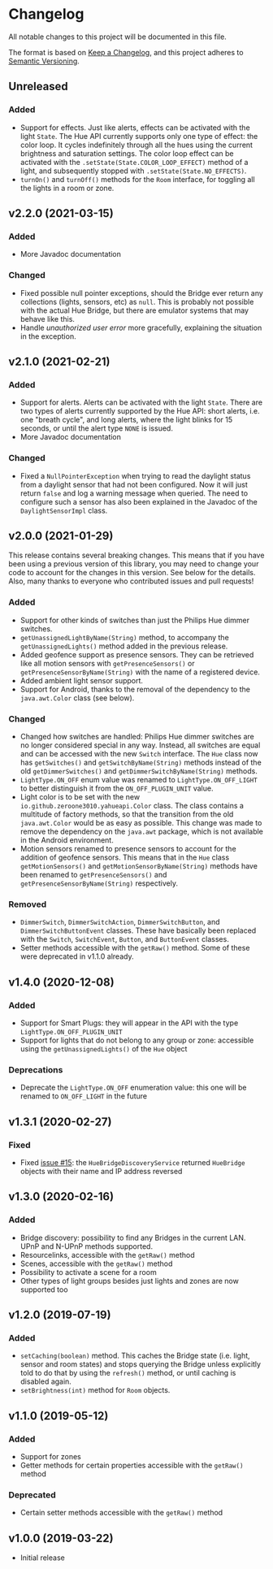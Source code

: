 Changelog
=========

All notable changes to this project will be documented in this file.

The format is based on [Keep a Changelog](https://keepachangelog.com/),
and this project adheres to [Semantic Versioning](https://semver.org/).

Unreleased
----------

### Added

* Support for effects. Just like alerts, effects can be activated with the light `State`. The Hue API currently supports
only one type of effect: the color loop. It cycles indefinitely through all the hues using the current brightness and
saturation settings. The color loop effect can be activated with the `.setState(State.COLOR_LOOP_EFFECT)` method of
a light, and subsequently stopped with `.setState(State.NO_EFFECTS)`.
* `turnOn()` and `turnOff()` methods for the `Room` interface, for toggling all the lights in a room or zone.

v2.2.0 (2021-03-15)
----------

### Added

* More Javadoc documentation

### Changed

* Fixed possible null pointer exceptions, should the Bridge ever return any collections (lights, sensors, etc) as `null`.
This is probably not possible with the actual Hue Bridge, but there are emulator systems that may behave like this.
* Handle *unauthorized user error* more gracefully, explaining the situation in the exception.

v2.1.0 (2021-02-21)
----------

### Added

* Support for alerts. Alerts can be activated with the light `State`. There are two types of alerts currently supported
by the Hue API: short alerts, i.e. one "breath cycle", and long alerts, where the light blinks for 15 seconds,
or until the alert type `NONE` is issued.
* More Javadoc documentation

### Changed

* Fixed a `NullPointerException` when trying to read the daylight status from a daylight sensor that had not been configured.
Now it will just return `false` and log a warning message when queried. The need to configure such a sensor has also
been explained in the Javadoc of the `DaylightSensorImpl` class.

v2.0.0 (2021-01-29)
----------

This release contains several breaking changes. This means that if you have been using a previous version of this library,
you may need to change your code to account for the changes in this version. See below for the details.
Also, many thanks to everyone who contributed issues and pull requests!

### Added

* Support for other kinds of switches than just the Philips Hue dimmer switches.
* `getUnassignedLightByName(String)` method, to accompany the `getUnassignedLights()` method added in the previous release.
* Added geofence support as presence sensors. They can be retrieved like all motion sensors with `getPresenceSensors()` or `getPresenceSensorByName(String)` with the name of a registered device.
* Added ambient light sensor support.
* Support for Android, thanks to the removal of the dependency to the `java.awt.Color` class (see below).

### Changed

* Changed how switches are handled: Philips Hue dimmer switches are no longer considered special in any way.
Instead, all switches are equal and can be accessed with the new `Switch` interface.
The `Hue` class now has `getSwitches()` and `getSwitchByName(String)` methods instead of the old `getDimmerSwitches()` and `getDimmerSwitchByName(String)` methods.
* `LightType.ON_OFF` enum value was renamed to `LightType.ON_OFF_LIGHT` to better distinguish it from the `ON_OFF_PLUGIN_UNIT` value.
* Light color is to be set with the new `io.github.zeroone3010.yahueapi.Color` class. The class contains a multitude
of factory methods, so that the transition from the old `java.awt.Color` would be as easy as possible. This change
was made to remove the dependency on the `java.awt` package, which is not available in the Android environment.
* Motion sensors renamed to presence sensors to account for the addition of geofence sensors. This means that in the
`Hue` class `getMotionSensors()` and `getMotionSensorByName(String)` methods have been renamed to
`getPresenceSensors()` and `getPresenceSensorByName(String)` respectively.

### Removed

* `DimmerSwitch`, `DimmerSwitchAction`, `DimmerSwitchButton`, and `DimmerSwitchButtonEvent` classes.
These have basically been replaced with the `Switch`, `SwitchEvent`, `Button`, and `ButtonEvent` classes.
* Setter methods accessible with the `getRaw()` method. Some of these were deprecated in v1.1.0 already.

v1.4.0 (2020-12-08)
----------

### Added

* Support for Smart Plugs: they will appear in the API with the type `LightType.ON_OFF_PLUGIN_UNIT`
* Support for lights that do not belong to any group or zone: accessible using the `getUnassignedLights()` of the `Hue` object

### Deprecations

* Deprecate the `LightType.ON_OFF` enumeration value: this one will be renamed to `ON_OFF_LIGHT` in the future

v1.3.1 (2020-02-27)
----------

### Fixed

* Fixed [issue #15](https://github.com/ZeroOne3010/yetanotherhueapi/issues/15):
  the `HueBridgeDiscoveryService` returned `HueBridge` objects with their name and IP address reversed

v1.3.0 (2020-02-16)
----------

### Added

* Bridge discovery: possibility to find any Bridges in the current LAN. UPnP and N-UPnP methods supported.
* Resourcelinks, accessible with the `getRaw()` method
* Scenes, accessible with the `getRaw()` method
* Possibility to activate a scene for a room
* Other types of light groups besides just lights and zones are now supported too

v1.2.0 (2019-07-19)
----------

### Added

* `setCaching(boolean)` method. This caches the Bridge state (i.e. light, sensor and room states) and stops querying the Bridge
  unless explicitly told to do that by using the `refresh()` method, or until caching is
  disabled again.
* `setBrightness(int)` method for `Room` objects.

v1.1.0 (2019-05-12)
-------------------

### Added
* Support for zones
* Getter methods for certain properties accessible with the `getRaw()` method

### Deprecated
* Certain setter methods accessible with the `getRaw()` method

v1.0.0 (2019-03-22)
-------------------

* Initial release
